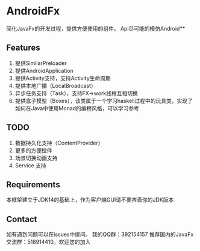 # AndroidFx
简化JavaFx的开发过程，提供方便使用的组件。
Api尽可能的模仿Android**

## Features
1. 提供SimilarPreloader
2. 提供AndroidApplication
3. 提供Activity支持，支持Activity生命周期
4. 提供本地广播（LocalBroadcast）
5. 异步任务支持（Task），支持FX->work线程互相切换
6. 提供盒子模型（Boxes），该类属于一个学习haskell过程中的玩具类，实现了如何在Java中使用Monad的编程风格，可以学习参考

## TODO
1. 数据持久化支持（ContentProvider）
2. 更多的方便控件
3. 场景切换动画支持
4. Service 支持

## Requirements
本框架建立于JDK14的基础上，作为客户端GUI请不要吝啬你的JDK版本

## Contact
如有遇到问题可以在issues中提问。
我的QQ群：392154157
推荐国内的JavaFx交流群：518914410。欢迎您的加入
